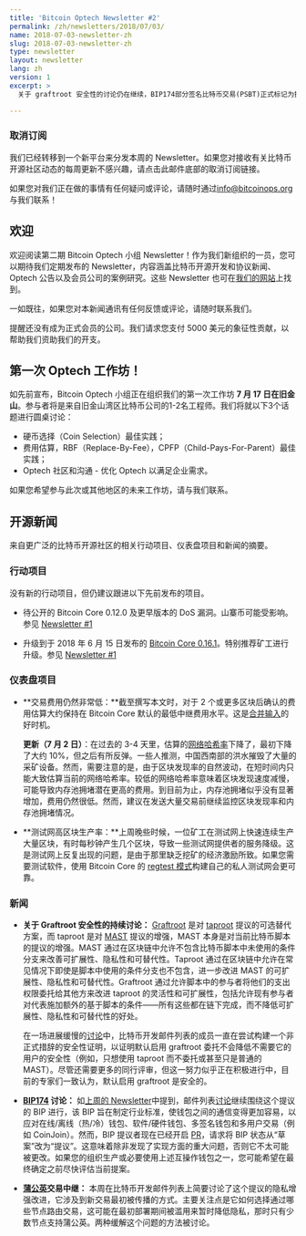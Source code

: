 ```yaml
---
title: 'Bitcoin Optech Newsletter #2'
permalink: /zh/newsletters/2018/07/03/
name: 2018-07-03-newsletter-zh
slug: 2018-07-03-newsletter-zh
type: newsletter
layout: newsletter
lang: zh
version: 1
excerpt: >
  关于 graftroot 安全性的讨论仍在继续，BIP174部分签名比特币交易(PSBT)正式标记为提议，并讨论了蒲公英(Dandelion)交易中继。

---
```


### 取消订阅

我们已经转移到一个新平台来分发本周的 Newsletter。如果您对接收有关比特币开源社区动态的每周更新不感兴趣，请点击此邮件底部的取消订阅链接。

如果您对我们正在做的事情有任何疑问或评论，请随时通过[info@bitcoinops.org](mailto:info@bitcoinops.org)与我们联系！


## 欢迎

欢迎阅读第二期 Bitcoin Optech 小组 Newsletter！作为我们新组织的一员，您可以期待我们定期发布的 Newsletter，内容涵盖比特币开源开发和协议新闻、Optech 公告以及会员公司的案例研究。这些 Newsletter 也可在[我们的网站][newsletter page]上找到。

一如既往，如果您对本新闻通讯有任何反馈或评论，请随时联系我们。

提醒还没有成为正式会员的公司。我们请求您支付 5000 美元的象征性贡献，以帮助我们资助我们的开支。

[newsletter page]: /en/newsletters/


## 第一次 Optech 工作坊！

如先前宣布，Bitcoin Optech 小组正在组织我们的第一次工作坊 **7 月 17 日在旧金山**。参与者将是来自旧金山湾区比特币公司的1-2名工程师。我们将就以下3个话题进行圆桌讨论：

- 硬币选择（Coin Selection）最佳实践；
- 费用估算，RBF（Replace-By-Fee），CPFP（Child-Pays-For-Parent）最佳实践；
- Optech 社区和沟通 - 优化 Optech 以满足企业需求。

如果您希望参与此次或其他地区的未来工作坊，请与我们联系。

## 开源新闻

来自更广泛的比特币开源社区的相关行动项目、仪表盘项目和新闻的摘要。

### 行动项目

没有新的行动项目，但仍建议跟进以下先前发布的项目。

- 待公开的 Bitcoin Core 0.12.0 及更早版本的 DoS 漏洞。山寨币可能受影响。参见 [Newsletter #1][newsletter #1]

- 升级到于 2018 年 6 月 15 日发布的 [Bitcoin Core 0.16.1][Bitcoin Core 0.16.1]。特别推荐矿工进行升级。参见 [Newsletter #1][newsletter #1]

[Bitcoin Core 0.16.1]: https://bitcoincore.org/en/download/
[newsletter #1]: /zh/newsletters/2018/06/26/

### 仪表盘项目

- **<!--transaction-fees-remain-very-low-->交易费用仍然非常低：**截至撰写本文时，对于 2 个或更多区块后确认的费用估算大约保持在 Bitcoin Core 默认的最低中继费用水平。这是[合并输入][consolidate inputs]的好时机。

  **更新（7 月 2 日）**：在过去的 3-4 天里，估算的[网络哈希率][hash rate graph]下降了，最初下降了大约 10%，但之后有所反弹。一些人推测，中国西南部的洪水摧毁了大量的采矿设备。然而，需要注意的是，由于区块发现率的自然波动，在短时间内只能大致估算当前的网络哈希率。较低的网络哈希率意味着区块发现速度减慢，可能导致内存池拥堵潜在更高的费用。到目前为止，内存池拥堵似乎没有显著增加，费用仍然很低。然而，建议在发送大量交易前继续监控区块发现率和内存池拥堵情况。

[consolidate inputs]: https://en.bitcoin.it/wiki/Techniques_to_reduce_transaction_fees#Consolidation

[hash rate graph]: https://bitcoinwisdom.com/bitcoin/difficulty

- **<!--testnet-high-block-production-rate-->测试网高区块生产率：**上周晚些时候，一位矿工在测试网上快速连续生产大量区块，有时每秒钟产生几个区块，导致一些测试网提供者的服务降级。这是测试网上反复出现的问题，是由于那里缺乏挖矿的经济激励所致。如果您需要测试软件，使用 Bitcoin Core 的 [regtest 模式][regtest mode]构建自己的私人测试网会更可靠。

[regtest mode]: https://bitcoin.org/en/developer-examples#regtest-mode

### 新闻

- **<!--continued-discussion-over-graftroot-safety-->关于 Graftroot 安全性的持续讨论：** [Graftroot][] 是对 [taproot][] 提议的可选替代方案，而 taproot 是对 [MAST][] 提议的增强，MAST 本身是对当前比特币脚本的提议的增强。MAST 通过在区块链中允许不包含比特币脚本中未使用的条件分支来改善可扩展性、隐私性和可替代性。Taproot 通过在区块链中允许在常见情况下即使是脚本中使用的条件分支也不包含，进一步改进 MAST 的可扩展性、隐私性和可替代性。Graftroot 通过允许脚本中的参与者将他们的支出权限委托给其他方来改进 taproot 的灵活性和可扩展性，包括允许现有参与者对代表施加额外的基于脚本的条件——所有这些都在链下完成，而不降低可扩展性、隐私性和可替代性的好处。

  在一场进展缓慢的[讨论][graftroot discussion]中，比特币开发邮件列表的成员一直在尝试构建一个非正式措辞的安全性证明，以证明默认启用 graftroot 委托不会降低不需要它的用户的安全性（例如，只想使用 taproot 而不委托或甚至只是普通的 MAST）。尽管还需要更多的同行评审，但这一努力似乎正在积极进行中，目前的专家们一致认为，默认启用 graftroot 是安全的。

[graftroot]: https://lists.linuxfoundation.org/pipermail/bitcoin-dev/2018-February/015700.html
[taproot]: https://lists.linuxfoundation.org/pipermail/bitcoin-dev/2018-January/015614.html
[MAST]: https://bitcointechtalk.com/what-is-a-bitcoin-merklized-abstract-syntax-tree-mast-33fdf2da5e2f
[graftroot discussion]: https://lists.linuxfoundation.org/pipermail/bitcoin-dev/2018-June/016049.html


- **<!--bip147-discussion-->[BIP174][] 讨论：** 如[上周的 Newsletter][newsletter #1]中提到，邮件列表[讨论][BIP174 discussion]继续围绕这个提议的 BIP 进行，该 BIP 旨在制定行业标准，使钱包之间的通信变得更加容易，以应对在线/离线（热/冷）钱包、软件/硬件钱包、多签名钱包和多用户交易（例如 CoinJoin）。然而，BIP 提议者现在已经开启 [PR][BIP174 update]，请求将 BIP 状态从“草案”改为“提议”。这意味着除非发现了实现方面的重大问题，否则它不太可能被更改。如果您的组织生产或必要使用上述互操作钱包之一，您可能希望在最终确定之前尽快评估当前提案。

[BIP174]: https://github.com/bitcoin/bips/blob/master/bip-0174.mediawiki
[BIP174 update]: https://github.com/bitcoin/bips/pull/694
[BIP174 discussion]: https://lists.linuxfoundation.org/pipermail/bitcoin-dev/2018-June/016150.html

- **<!--dandelion-transaction-relay-->[蒲公英][Dandelion]交易中继：** 本周在比特币开发邮件列表上简要讨论了这个提议的隐私增强改进，它涉及到新交易最初被传播的方式。主要关注点是它如何选择通过哪些节点路由交易，这可能在最初部署期间被滥用来暂时降低隐私，那时只有少数节点支持蒲公英。两种缓解这个问题的方法被讨论。

[Dandelion]: https://github.com/mablem8/bips/blob/master/bip-dandelion.mediawiki
[dandelion discussion]: https://lists.linuxfoundation.org/pipermail/bitcoin-dev/2018-June/016162.html